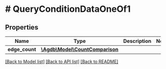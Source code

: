 # # QueryConditionDataOneOf1

## Properties

Name | Type | Description | Notes
------------ | ------------- | ------------- | -------------
**edge_count** | [**\Agdb\Model\CountComparison**](CountComparison.md) |  |

[[Back to Model list]](../../README.md#models) [[Back to API list]](../../README.md#endpoints) [[Back to README]](../../README.md)
